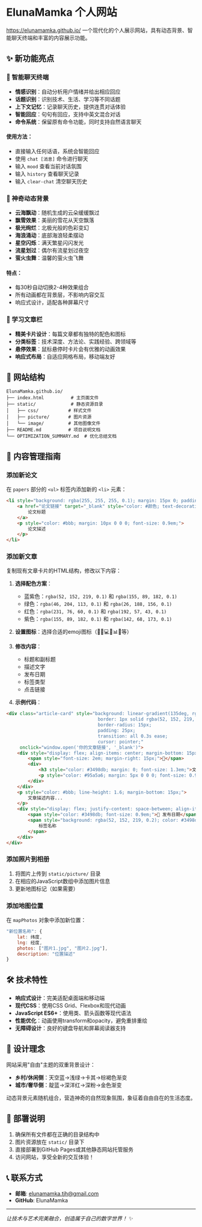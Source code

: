 # ElunaMamka 个人网站
https://elunamamka.github.io/
一个现代化的个人展示网站，具有动态背景、智能聊天终端和丰富的内容展示功能。

## ✨ 新功能亮点

### 🤖 智能聊天终端
- **情感识别**：自动分析用户情绪并给出相应回应
- **话题识别**：识别技术、生活、学习等不同话题
- **上下文记忆**：记录聊天历史，提供连贯对话体验
- **智能回应**：句句有回应，支持中英文混合对话
- **命令系统**：保留原有命令功能，同时支持自然语言聊天

#### 使用方法：
- 直接输入任何话语，系统会智能回应
- 使用 `chat [消息]` 命令进行聊天
- 输入 `mood` 查看当前对话氛围
- 输入 `history` 查看聊天记录
- 输入 `clear-chat` 清空聊天历史

### 🌟 神奇动态背景
- **云海飘动**：随机生成的云朵缓缓飘过
- **飘雪效果**：美丽的雪花从天空飘落
- **极光绚烂**：北极光般的色彩变幻
- **海浪涌动**：底部海浪轻柔摆动
- **星空闪烁**：满天繁星闪闪发光
- **流星划过**：偶尔有流星划过夜空
- **萤火虫舞**：温馨的萤火虫飞舞

#### 特点：
- 每30秒自动切换2-4种效果组合
- 所有动画都在背景层，不影响内容交互
- 响应式设计，适配各种屏幕尺寸

### 📖 学习文章栏
- **精美卡片设计**：每篇文章都有独特的配色和图标
- **分类标签**：技术深度、方法论、实践经验、跨领域等
- **悬停效果**：鼠标悬停时卡片会有优雅的动画效果
- **响应式布局**：自适应网格布局，移动端友好



## 📁 网站结构

```
ElunaMamka.github.io/
├── index.html          # 主页面文件
├── static/             # 静态资源目录
│   ├── css/           # 样式文件
│   ├── picture/       # 图片资源
│   └── image/         # 其他图像文件
├── README.md          # 项目说明文档
└── OPTIMIZATION_SUMMARY.md  # 优化总结文档
```

## 🎯 内容管理指南

### 添加新论文
在 `papers` 部分的 `<ul>` 标签内添加新的 `<li>` 元素：

```html
<li style="background: rgba(255, 255, 255, 0.1); margin: 15px 0; padding: 20px; border-radius: 10px; border-left: 4px solid #颜色;">
    <a href="论文链接" target="_blank" style="color: #颜色; text-decoration: none; font-size: 1.1em; font-weight: bold;">
        论文标题
    </a>
    <p style="color: #bbb; margin: 10px 0 0 0; font-size: 0.9em;">
        论文描述
    </p>
</li>
```

### 添加新文章
复制现有文章卡片的HTML结构，修改以下内容：

1. **选择配色方案**：
   - 蓝紫色：`rgba(52, 152, 219, 0.1)` 和 `rgba(155, 89, 182, 0.1)`
   - 绿色：`rgba(46, 204, 113, 0.1)` 和 `rgba(26, 188, 156, 0.1)`
   - 红色：`rgba(231, 76, 60, 0.1)` 和 `rgba(192, 57, 43, 0.1)`
   - 紫色：`rgba(155, 89, 182, 0.1)` 和 `rgba(142, 68, 173, 0.1)`

2. **设置图标**：选择合适的emoji图标（🚀🤖💻🎵📊🔬等）

3. **修改内容**：
   - 标题和副标题
   - 描述文字
   - 发布日期
   - 标签类型
   - 点击链接

4. **示例代码**：
```html
<div class="article-card" style="background: linear-gradient(135deg, rgba(52, 152, 219, 0.1), rgba(155, 89, 182, 0.1)); 
                                  border: 1px solid rgba(52, 152, 219, 0.3); 
                                  border-radius: 15px; 
                                  padding: 25px; 
                                  transition: all 0.3s ease;
                                  cursor: pointer;"
     onclick="window.open('你的文章链接', '_blank')">
    <div style="display: flex; align-items: center; margin-bottom: 15px;">
        <span style="font-size: 2em; margin-right: 15px;">🚀</span>
        <div>
            <h3 style="color: #3498db; margin: 0; font-size: 1.3em;">文章标题</h3>
            <p style="color: #95a5a6; margin: 5px 0 0 0; font-size: 0.9em;">分类 • 标签</p>
        </div>
    </div>
    <p style="color: #bbb; line-height: 1.6; margin-bottom: 15px;">
        文章描述内容...
    </p>
    <div style="display: flex; justify-content: space-between; align-items: center;">
        <span style="color: #3498db; font-size: 0.9em;">📅 发布日期</span>
        <span style="background: rgba(52, 152, 219, 0.2); color: #3498db; padding: 4px 12px; border-radius: 15px; font-size: 0.8em;">
            标签名称
        </span>
    </div>
</div>
```

### 添加照片到相册
1. 将图片上传到 `static/picture/` 目录
2. 在相应的JavaScript数组中添加图片信息
3. 更新地图标记（如果需要）

### 添加地图位置
在 `mapPhotos` 对象中添加新位置：

```javascript
"新位置名称": {
    lat: 纬度,
    lng: 经度,
    photos: ["图片1.jpg", "图片2.jpg"],
    description: "位置描述"
}
```

## 🛠️ 技术特性

- **响应式设计**：完美适配桌面端和移动端
- **现代CSS**：使用CSS Grid、Flexbox和现代动画
- **JavaScript ES6+**：使用类、箭头函数等现代语法
- **性能优化**：动画使用transform和opacity，避免重排重绘
- **无障碍设计**：良好的键盘导航和屏幕阅读器支持

## 🎨 设计理念

网站采用"自由"主题的双重背景设计：
- **乡村/休闲侧**：天空蓝→浅绿→卡其→棕褐色渐变
- **城市/奢华侧**：靛蓝→深洋红→深粉→金色渐变

动态背景元素随机组合，营造神奇的自然现象氛围，象征着自由自在的生活态度。

## 🚀 部署说明

1. 确保所有文件都在正确的目录结构中
2. 图片资源放在 `static/` 目录下
3. 直接部署到GitHub Pages或其他静态网站托管服务
4. 访问网站，享受全新的交互体验！

## 📞 联系方式

- **邮箱**: elunamamka.tjh@gmail.com
- **GitHub**: ElunaMamka
---

*让技术与艺术完美融合，创造属于自己的数字世界！* ✨
